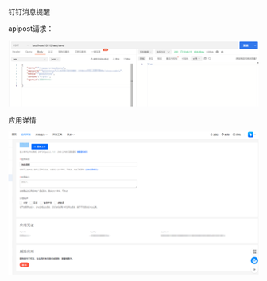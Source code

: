 钉钉消息提醒

apipost请求：

![image-20231008105826320](https://raw.githubusercontent.com/JackYuOne/blogimage/main/images/image-20231008105826320.png)

应用详情

![image-20231008110227864](https://raw.githubusercontent.com/JackYuOne/blogimage/main/images/image-20231008110227864.png)
